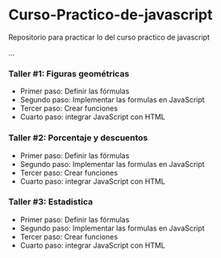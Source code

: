 # Curso-Practico-de-javascript
Repositorio para practicar lo del curso practico de javascript

...

### Taller #1: Figuras geométricas

- Primer paso: Definir las fórmulas
- Segundo paso: Implementar las formulas en JavaScript
- Tercer paso: Crear funciones
- Cuarto paso: integrar JavaScript con HTML

### Taller #2: Porcentaje y descuentos

- Primer paso: Definir las fórmulas
- Segundo paso: Implementar las formulas en JavaScript
- Tercer paso: Crear funciones
- Cuarto paso: integrar JavaScript con HTML

### Taller #3: Estadistica

- Primer paso: Definir las fórmulas
- Segundo paso: Implementar las formulas en JavaScript
- Tercer paso: Crear funciones
- Cuarto paso: integrar JavaScript con HTML
